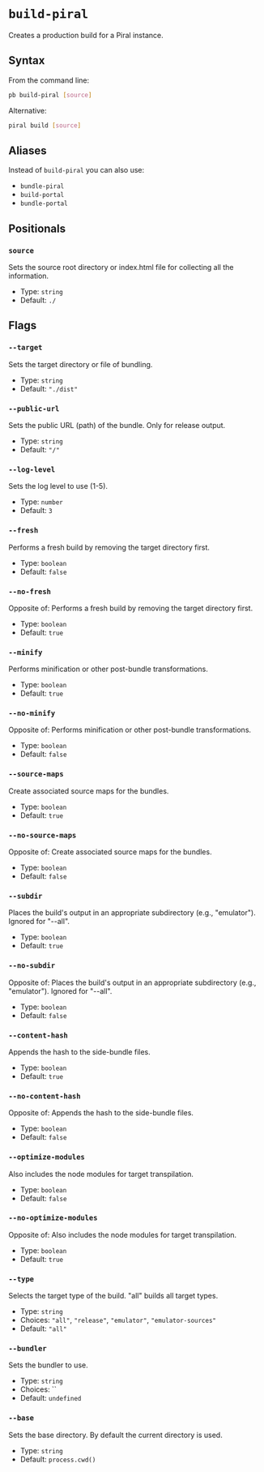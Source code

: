 # `build-piral`

Creates a production build for a Piral instance.

## Syntax

From the command line:

```sh
pb build-piral [source]
```

Alternative:

```sh
piral build [source]
```

## Aliases

Instead of `build-piral` you can also use:

- `bundle-piral`
- `build-portal`
- `bundle-portal`

## Positionals

### `source`

Sets the source root directory or index.html file for collecting all the information.


- Type: `string`
- Default: `./`

## Flags

### `--target`

Sets the target directory or file of bundling.


- Type: `string`
- Default: `"./dist"`

### `--public-url`

Sets the public URL (path) of the bundle. Only for release output.


- Type: `string`
- Default: `"/"`

### `--log-level`

Sets the log level to use (1-5).


- Type: `number`
- Default: `3`

### `--fresh`

Performs a fresh build by removing the target directory first.


- Type: `boolean`
- Default: `false`

### `--no-fresh`

Opposite of:
Performs a fresh build by removing the target directory first.


- Type: `boolean`
- Default: `true`

### `--minify`

Performs minification or other post-bundle transformations.


- Type: `boolean`
- Default: `true`

### `--no-minify`

Opposite of:
Performs minification or other post-bundle transformations.


- Type: `boolean`
- Default: `false`

### `--source-maps`

Create associated source maps for the bundles.


- Type: `boolean`
- Default: `true`

### `--no-source-maps`

Opposite of:
Create associated source maps for the bundles.


- Type: `boolean`
- Default: `false`

### `--subdir`

Places the build's output in an appropriate subdirectory (e.g., "emulator"). Ignored for "--all".


- Type: `boolean`
- Default: `true`

### `--no-subdir`

Opposite of:
Places the build's output in an appropriate subdirectory (e.g., "emulator"). Ignored for "--all".


- Type: `boolean`
- Default: `false`

### `--content-hash`

Appends the hash to the side-bundle files.


- Type: `boolean`
- Default: `true`

### `--no-content-hash`

Opposite of:
Appends the hash to the side-bundle files.


- Type: `boolean`
- Default: `false`

### `--optimize-modules`

Also includes the node modules for target transpilation.


- Type: `boolean`
- Default: `false`

### `--no-optimize-modules`

Opposite of:
Also includes the node modules for target transpilation.


- Type: `boolean`
- Default: `true`

### `--type`

Selects the target type of the build. "all" builds all target types.


- Type: `string`
- Choices: `"all"`, `"release"`, `"emulator"`, `"emulator-sources"`
- Default: `"all"`

### `--bundler`

Sets the bundler to use.


- Type: `string`
- Choices: ``
- Default: `undefined`

### `--base`

Sets the base directory. By default the current directory is used.


- Type: `string`
- Default: `process.cwd()`

